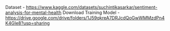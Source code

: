 Dataset - https://www.kaggle.com/datasets/suchintikasarkar/sentiment-analysis-for-mental-health
Download Training Model - https://drive.google.com/drive/folders/1J59qkreA7DRJcdQoGwWMMzdPn4K4GIe8?usp=sharing

